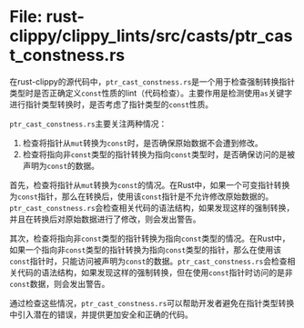 # File: rust-clippy/clippy_lints/src/casts/ptr_cast_constness.rs

在rust-clippy的源代码中，`ptr_cast_constness.rs`是一个用于检查强制转换指针类型时是否正确定义`const`性质的lint（代码检查）。主要作用是检测使用`as`关键字进行指针类型转换时，是否考虑了指针类型的`const`性质。

`ptr_cast_constness.rs`主要关注两种情况：
1. 检查将指针从`mut`转换为`const`时，是否确保原始数据不会遭到修改。
2. 检查将指向非`const`类型的指针转换为指向`const`类型时，是否确保访问的是被声明为`const`的数据。

首先，检查将指针从`mut`转换为`const`的情况。在Rust中，如果一个可变指针转换为`const`指针，那么在转换后，使用该`const`指针是不允许修改原始数据的。`ptr_cast_constness.rs`会检查相关代码的语法结构，如果发现这样的强制转换，并且在转换后对原始数据进行了修改，则会发出警告。

其次，检查将指向非`const`类型的指针转换为指向`const`类型的情况。在Rust中，如果一个指向非`const`类型的指针转换为指向`const`类型的指针，那么在使用该`const`指针时，只能访问被声明为`const`的数据。`ptr_cast_constness.rs`会检查相关代码的语法结构，如果发现这样的强制转换，但在使用`const`指针时访问的是非`const`数据，则会发出警告。

通过检查这些情况，`ptr_cast_constness.rs`可以帮助开发者避免在指针类型转换中引入潜在的错误，并提供更加安全和正确的代码。

